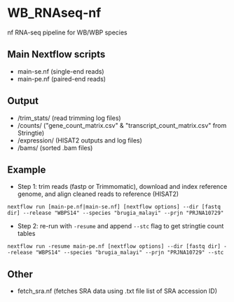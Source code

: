 # WB_RNAseq-nf
nf RNA-seq pipeline for WB/WBP species

## Main Nextflow scripts
- main-se.nf (single-end reads)
- main-pe.nf (paired-end reads)

## Output
- /trim_stats/ (read trimming log files)
- /counts/ ("gene_count_matrix.csv" & "transcript_count_matrix.csv" from Stringtie)
- /expression/ (HISAT2 outputs and log files)
- /bams/ (sorted .bam files)
  
## Example

- Step 1: trim reads (fastp or Trimmomatic), download and index reference genome, and align cleaned reads to reference (HISAT2)

`nextflow run [main-pe.nf|main-se.nf] [nextflow options] --dir [fastq dir] --release "WBPS14" --species "brugia_malayi" --prjn "PRJNA10729"`

- Step 2: re-run with `-resume` and append `--stc` flag to get stringtie count tables

`nextflow run -resume main-pe.nf [nextflow options] --dir [fastq dir] --release "WBPS14" --species "brugia_malayi" --prjn "PRJNA10729" --stc`

## Other

- fetch_sra.nf (fetches SRA data using .txt file list of SRA accession ID)
